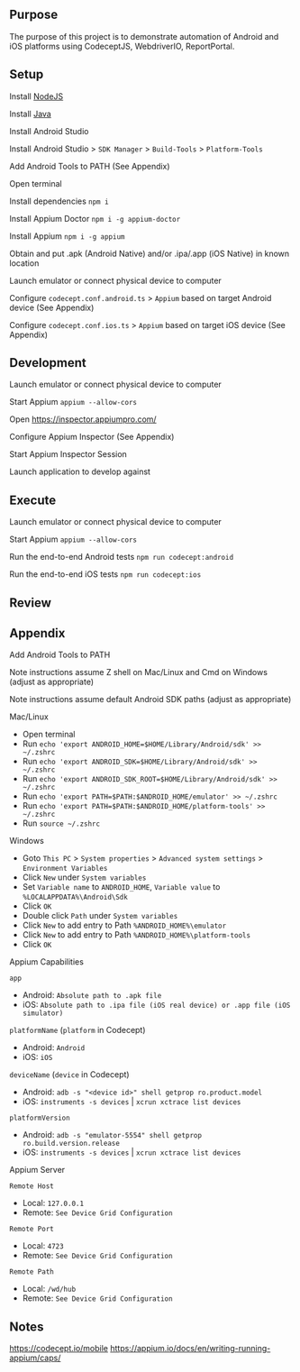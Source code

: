 ## Purpose
The purpose of this project is to demonstrate automation of Android and iOS platforms using CodeceptJS, WebdriverIO, ReportPortal.

## Setup
Install [NodeJS](https://nodejs.org/)

Install [Java](https://www.java.com/en/download/)

Install Android Studio

Install Android Studio > `SDK Manager` > `Build-Tools` > `Platform-Tools`

Add Android Tools to PATH (See Appendix)

Open terminal

Install dependencies `npm i`

Install Appium Doctor `npm i -g appium-doctor`

Install Appium `npm i -g appium`

Obtain and put .apk (Android Native) and/or .ipa/.app (iOS Native) in known location

Launch emulator or connect physical device to computer

Configure `codecept.conf.android.ts` > `Appium` based on target Android device (See Appendix)

Configure `codecept.conf.ios.ts` > `Appium` based on target iOS device (See Appendix)

## Development
Launch emulator or connect physical device to computer

Start Appium `appium --allow-cors`

Open https://inspector.appiumpro.com/

Configure Appium Inspector (See Appendix)

Start Appium Inspector Session

Launch application to develop against

## Execute
Launch emulator or connect physical device to computer

Start Appium `appium --allow-cors`

Run the end-to-end Android tests `npm run codecept:android`

Run the end-to-end iOS tests `npm run codecept:ios`

## Review

## Appendix
Add Android Tools to PATH

Note instructions assume Z shell on Mac/Linux and Cmd on Windows (adjust as appropriate)

Note instructions assume default Android SDK paths (adjust as appropriate)

Mac/Linux
- Open terminal
- Run `echo 'export ANDROID_HOME=$HOME/Library/Android/sdk' >> ~/.zshrc`
- Run `echo 'export ANDROID_SDK=$HOME/Library/Android/sdk' >> ~/.zshrc`
- Run `echo 'export ANDROID_SDK_ROOT=$HOME/Library/Android/sdk' >> ~/.zshrc`
- Run `echo 'export PATH=$PATH:$ANDROID_HOME/emulator' >> ~/.zshrc`
- Run `echo 'export PATH=$PATH:$ANDROID_HOME/platform-tools' >> ~/.zshrc`
- Run `source ~/.zshrc`

Windows
- Goto `This PC` > `System properties` > `Advanced system settings` > `Environment Variables`
- Click `New` under `System variables`
- Set `Variable name` to `ANDROID_HOME`, `Variable value` to `%LOCALAPPDATA%\Android\Sdk`
- Click `OK`
- Double click `Path` under `System variables`
- Click `New` to add entry to Path `%ANDROID_HOME%\emulator`
- Click `New` to add entry to Path `%ANDROID_HOME%\platform-tools`
- Click `OK`

Appium Capabilities

`app`
- Android: `Absolute path to .apk file`
- iOS: `Absolute path to .ipa file (iOS real device) or .app file (iOS simulator)`

`platformName` (`platform` in Codecept)
- Android: `Android`
- iOS: `iOS`

`deviceName` (`device` in Codecept)
- Android: `adb -s "<device id>" shell getprop ro.product.model`
- iOS: `instruments -s devices` | `xcrun xctrace list devices`

`platformVersion`
- Android: `adb -s "emulator-5554" shell getprop ro.build.version.release`
- iOS: ``instruments -s devices`` | `xcrun xctrace list devices`

Appium Server

`Remote Host`
- Local: `127.0.0.1`
- Remote: `See Device Grid Configuration`

`Remote Port`
- Local: `4723`
- Remote: `See Device Grid Configuration`

`Remote Path`
- Local: `/wd/hub`
- Remote: `See Device Grid Configuration`

## Notes
https://codecept.io/mobile
https://appium.io/docs/en/writing-running-appium/caps/
